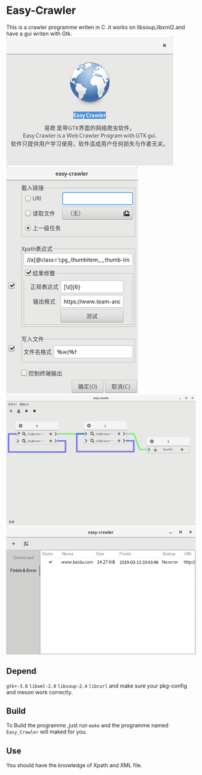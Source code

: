 Easy-Crawler
============
This is a crawler programme writen in C .it works on libsoup,libxml2.and have a gui writen with Gtk.
![](https://github.com/macos2/Easy-Crawler/blob/master/about.png)
![](https://github.com/macos2/Easy-Crawler/blob/master/screenshoot-1.png)
![](https://github.com/macos2/Easy-Crawler/blob/master/screenshoot-2.png)
![](https://github.com/macos2/Easy-Crawler/blob/master/screenshoot-3.png)

Depend
------
`gtk+-3.0` `libxml-2.0` `libsoup-2.4` `libcurl`
and make sure your pkg-config and meson work correctly.

Build
-----
To Build the programme ,just run `make` and the programme named `Easy_Crawler` will maked for you.

Use
-----
You should have the knowledge of Xpath and XML file.

